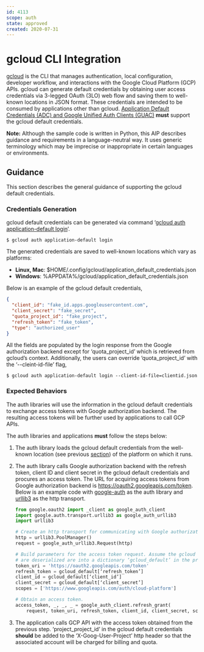```yaml
---
id: 4113
scope: auth
state: approved
created: 2020-07-31
---
```


# gcloud CLI Integration

[gcloud][0] is the CLI that manages authentication, local configuration, developer workflow, and interactions with the Google Cloud Platform (GCP) APIs. gcloud can generate default credentials by obtaining user access credentials via 3-legged OAuth (3LO) web flow and saving them to well-known locations in JSON format. These credentials are intended to be consumed by applications other than gcloud. [Application Default Credentials (ADC) and Google Unified Auth Clients (GUAC)][1] **must** support the gcloud default credentials.

**Note:** Although the sample code is written in Python, this AIP describes guidance and requirements in a language-neutral way. It uses generic terminology which may be imprecise or
inappropriate in certain languages or environments.


## Guidance
This section describes the general guidance of supporting the gcloud default credentials.

### Credentials Generation
gcloud default credentials can be generated via command ‘[gcloud auth application-default login][2]’. 

```
$ gcloud auth application-default login
```

The generated credentials are saved to well-known locations which vary as platforms:

- **Linux, Mac**: $HOME/.config/gcloud/application_default_credentials.json
- **Windows**: %APPDATA%/gcloud/application_default_credentials.json

Below is an example of the gcloud default credentials,

```json
{
  "client_id": "fake_id.apps.googleusercontent.com",
  "client_secret": "fake_secret",
  "quota_project_id": "fake_project",
  "refresh_token": "fake_token",
  "type": "authorized_user"
}
```

All the fields are populated by the login response from the Google authorization backend except for ‘quota_project_id’ which is retrieved from gcloud’s context. Additionally, the users can override ‘quota_project_id’ with the ‘--cleint-id-file’ flag,

```
$ gcloud auth application-default login --client-id-file=clientid.json
```

### Expected Behaviors
The auth libraries will use the information in the gcloud default credentials to exchange access tokens with Google authorization backend. The resulting access tokens will be further used by applications to call GCP APIs.

The auth libraries and applications **must** follow the steps below:
1.  The auth library loads the gcloud default credentials from the well-known location (see previous [section](#credentials-generation)) of the platform on which it runs.

1.  The auth library calls Google authorization backend with the refresh token, client ID and client secret in the gcloud default credentials and procures an access token. The URL for acquiring access tokens from Google authorization backend is https://oauth2.googleapis.com/token. Below is an example code with [google-auth][3] as the auth library and [urllib3][4] as the http transport.

	```python
	from google.oauth2 import _client as google_auth_client
	import google.auth.transport.urllib3 as google_auth_urllib3
	import urllib3

	# Create an http transport for communicating with Google authorization backend.
	http = urllib3.PoolManager()
	request = google_auth_urllib3.Request(http)

	# Build parameters for the access token request. Assume the gcloud default credentials
	# are deserialized are into a dictionary ‘gcloud_default’ in the previous step.
	token_uri = 'https://oauth2.googleapis.com/token'
	refresh_token = gcloud_default[‘refresh_token’]
	client_id = gcloud_default[‘client_id’]
	client_secret = gcloud_default[‘client_secret’]
	scopes = ['https://www.googleapis.com/auth/cloud-platform']

	# Obtain an access token.
	access_token, _, _, _ = google_auth_client.refresh_grant(
	    request, token_uri, refresh_token, client_id, client_secret, scopes)
	```

1.  The application calls GCP API with the access token obtained from the previous step. ‘project_project_id’ in the gcloud default credentials **should** be added to the ‘X-Goog-User-Project’ http header so that the associated account will be charged for billing and quota.
 
<!-- prettier-ignore-start -->
[0]: https://cloud.google.com/sdk/gcloud/reference
[1]: https://google.aip.dev/auth/4110
[2]: https://cloud.google.com/sdk/gcloud/reference/auth/application-default/login
[3]: https://google-auth.readthedocs.io/en/latest/index.html
[4]: https://urllib3.readthedocs.io/en/latest/
<!-- prettier-ignore-end -->